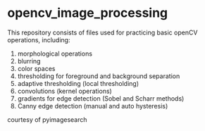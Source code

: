 # opencv_image_processing

This repository consists of files used for practicing basic openCV operations, including:
1. morphological operations
2. blurring
3. color spaces
4. thresholding for foreground and background separation
5. adaptive thresholding (local thresholding)
6. convolutions (kernel operations)
7. gradients for edge detection (Sobel and Scharr methods)
8. Canny edge detection (manual and auto hysteresis)

courtesy of pyimagesearch
